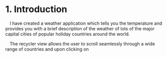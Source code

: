 # **1. Introduction**

&emsp;I have created a weather application which tells you the temperature and provides you with a brief description of the weather of lots of the major capital cities of popular holiday countries around the world.

&emsp;The recycler view allows the user to scroll seamlessly through a wide range of countries and upon clicking on
